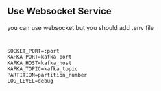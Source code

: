 ## Use Websocket Service
you can use websocket but you should add .env file
#
```
SOCKET_PORT=:port
KAFKA_PORT=kafka_port
KAFKA_HOST=kafka_host
KAFKA_TOPIC=kafka_topic
PARTITION=partition_number
LOG_LEVEL=debug

```